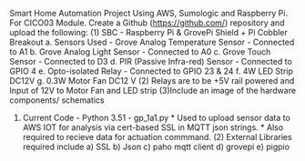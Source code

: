 Smart Home Automation Project Using AWS, Sumologic and Raspberry Pi. For CICO03 Module.
Create a Github (https://github.com/) repository and upload the following:
(1)	SBC - Raspberry Pi & GrovePi Shield + Pi Cobbler Breakout 
a.	Sensors Used - Grove Analog Temperature Sensor - Connected to A1 
b.	Grove Analog Light Sensor - Connected to A0 
c.	Grove Touch Sensor - Connected to D3 
d.	PIR (Passive Infra-red) Sensor - Connected to GPIO 4 
e.	Opto-isolated Relay - Connected to GPIO 23 & 24 
f.	4W LED Strip DC12V 
g.	0.3W Motor Fan DC12 V 
(2) Relays are to be +5V rail powered and Input of 12V to Motor Fan and LED strip (3)Include an image of the hardware components/ schematics
1.	Current Code - Python 3.51 - gp_1a1.py * Used to upload sensor data to AWS IOT for analysis via cert-based SSL in MQTT json strings. * Also required to recieve data for actuation commmand.
(2) External Libraries required include 
a) SSL 
b) Json 
c) paho mqtt client 
d) grovepi 
e) pigpio
